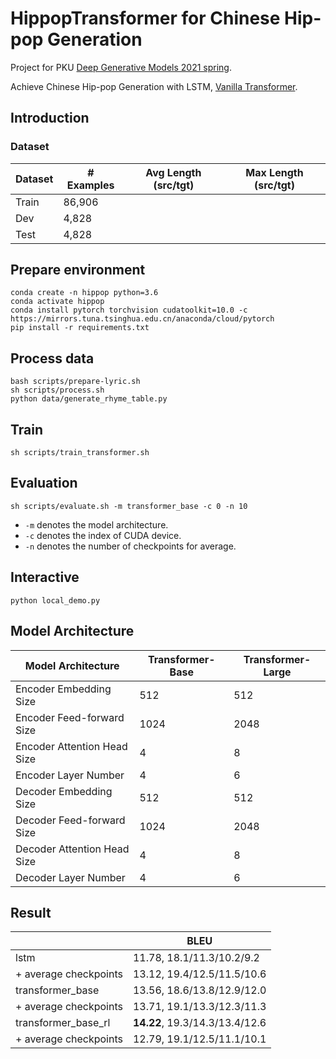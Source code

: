 # HippopTransformer for Chinese Hip-pop Generation

Project for PKU [Deep Generative Models 2021 spring](https://deep-generative-models.github.io/).

Achieve Chinese Hip-pop Generation with LSTM, [Vanilla Transformer](https://arxiv.org/abs/1706.03762).

## Introduction

### Dataset

| Dataset | # Examples | Avg Length (src/tgt) | Max Length (src/tgt) |
| ----------- | ---------- | ------------------ | ------------------ |
| Train       | 86,906    |       |             |
| Dev         | 4,828     |       |            |
| Test        | 4,828     |       |           |

## Prepare environment

```
conda create -n hippop python=3.6
conda activate hippop
conda install pytorch torchvision cudatoolkit=10.0 -c https://mirrors.tuna.tsinghua.edu.cn/anaconda/cloud/pytorch
pip install -r requirements.txt 
```

## Process data

```
bash scripts/prepare-lyric.sh
sh scripts/process.sh
python data/generate_rhyme_table.py
```

## Train

```
sh scripts/train_transformer.sh
```

## Evaluation

```
sh scripts/evaluate.sh -m transformer_base -c 0 -n 10
```
- `-m` denotes the model architecture.
- `-c` denotes the index of CUDA device.
- `-n` denotes the number of checkpoints for average.

## Interactive

`python local_demo.py`

## Model Architecture
|Model Architecture| Transformer-Base | Transformer-Large|
| --------------------- | ---- | ---- |
|Encoder Embedding Size |512 |512|
|Encoder Feed-forward Size |1024| 2048|
|Encoder Attention Head Size |4| 8|
|Encoder Layer Number |4| 6|
|Decoder Embedding Size |512| 512|
|Decoder Feed-forward Size |1024 |2048|
|Decoder Attention Head Size |4 |8|
|Decoder Layer Number |4 |6|

## Result

|                       | BLEU |
| --------------------- | ---- |
| lstm | 11.78, 18.1/11.3/10.2/9.2 |
| + average checkpoints| 13.12, 19.4/12.5/11.5/10.6 |
| transformer_base | 13.56, 18.6/13.8/12.9/12.0 |
| + average checkpoints| 13.71, 19.1/13.3/12.3/11.3 |
| transformer_base_rl | **14.22**, 19.3/14.3/13.4/12.6 |
| + average checkpoints| 12.79, 19.1/12.5/11.1/10.1 |
